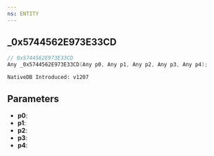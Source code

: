 ```yaml
---
ns: ENTITY
---
```

## _0x5744562E973E33CD

```c
// 0x5744562E973E33CD
Any _0x5744562E973E33CD(Any p0, Any p1, Any p2, Any p3, Any p4);
```

```
NativeDB Introduced: v1207
```

## Parameters
* **p0**:
* **p1**:
* **p2**:
* **p3**:
* **p4**:
